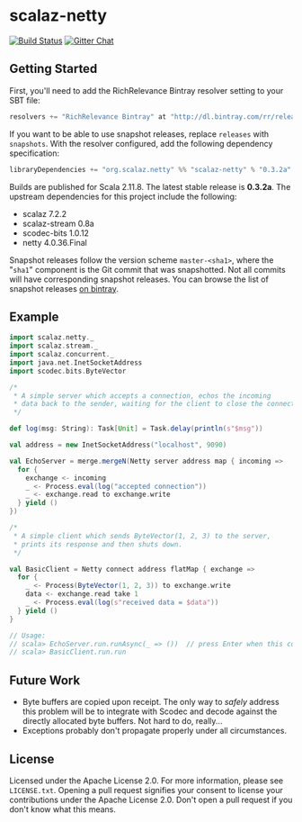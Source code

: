 # scalaz-netty

[![Build Status](https://travis-ci.org/RichRelevance/scalaz-netty.svg?branch=master)](http://travis-ci.org/RichRelevance/scalaz-netty)
[![Gitter Chat](https://badges.gitter.im/RichRelevance/scalaz-netty.svg)](https://gitter.im/RichRelevance/scalaz-netty)

## Getting Started

First, you'll need to add the RichRelevance Bintray resolver setting to your SBT file:

```sbt
resolvers += "RichRelevance Bintray" at "http://dl.bintray.com/rr/releases"
```

If you want to be able to use snapshot releases, replace `releases` with `snapshots`.  With the resolver configured, add the following dependency specification:

```sbt
libraryDependencies += "org.scalaz.netty" %% "scalaz-netty" % "0.3.2a"
```

Builds are published for Scala 2.11.8.  The latest stable release is **0.3.2a**.  The upstream dependencies for this project include the following:

- scalaz 7.2.2
- scalaz-stream 0.8a
- scodec-bits 1.0.12
- netty 4.0.36.Final

Snapshot releases follow the version scheme `master-<sha1>`, where the "`sha1`" component is the Git commit that was snapshotted.  Not all commits will have corresponding snapshot releases.  You can browse the list of snapshot releases [on bintray](https://bintray.com/rr/snapshots/scalaz-netty/view).

## Example

```scala
import scalaz.netty._
import scalaz.stream._
import scalaz.concurrent._
import java.net.InetSocketAddress
import scodec.bits.ByteVector

/*
 * A simple server which accepts a connection, echos the incoming
 * data back to the sender, waiting for the client to close the connection.
 */

def log(msg: String): Task[Unit] = Task.delay(println(s"$msg"))

val address = new InetSocketAddress("localhost", 9090)

val EchoServer = merge.mergeN(Netty server address map { incoming =>
  for {
    exchange <- incoming
    _ <- Process.eval(log("accepted connection"))
    _ <- exchange.read to exchange.write
  } yield ()
})

/*
 * A simple client which sends ByteVector(1, 2, 3) to the server,
 * prints its response and then shuts down.
 */

val BasicClient = Netty connect address flatMap { exchange =>
  for {
    _ <- Process(ByteVector(1, 2, 3)) to exchange.write
    data <- exchange.read take 1
    _ <- Process.eval(log(s"received data = $data"))
  } yield ()
}

// Usage:
// scala> EchoServer.run.runAsync(_ => ())  // press Enter when this completes to acquire new prompt
// scala> BasicClient.run.run
```

## Future Work

- Byte buffers are copied upon receipt.  The only way to *safely* address this problem will be to integrate with Scodec and decode against the directly allocated byte buffers.  Not hard to do, really...
- Exceptions probably don't propagate properly under all circumstances.

## License

Licensed under the Apache License 2.0.  For more information, please see `LICENSE.txt`.  Opening a pull request signifies your consent to license your contributions under the Apache License 2.0.  Don't open a pull request if you don't know what this means.

